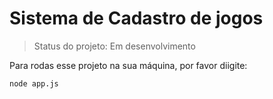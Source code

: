 # Sistema de Cadastro de jogos

> Status do projeto: Em desenvolvimento

Para rodas esse projeto na sua máquina, por favor diigite:

```
node app.js
```
